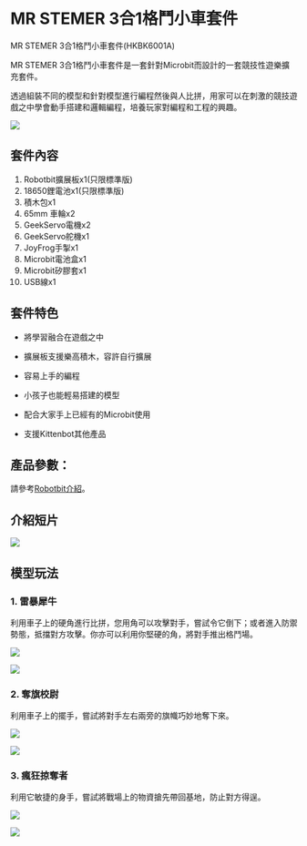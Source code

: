 # MR STEMER 3合1格鬥小車套件

MR STEMER 3合1格鬥小車套件(HKBK6001A)

MR STEMER 3合1格鬥小車套件是一套針對Microbit而設計的一套競技性遊樂擴充套件。

透過組裝不同的模型和針對模型進行編程然後與人比拼，用家可以在刺激的競技遊戲之中學會動手搭建和邏輯編程，培養玩家對編程和工程的興趣。

![](images/3in1.png)

## 套件內容

1. Robotbit擴展板x1(只限標準版)
2. 18650鋰電池x1(只限標準版)
3. 積木包x1
4. 65mm 車輪x2
5. GeekServo電機x2
6. GeekServo舵機x1
10. JoyFrog手掣x1
11. Microbit電池盒x1
12. Microbit矽膠套x1
14. USB線x1

## 套件特色

- 將學習融合在遊戲之中

- 擴展板支援樂高積木，容許自行擴展

- 容易上手的編程

- 小孩子也能輕易搭建的模型

- 配合大家手上已經有的Microbit使用

- 支援Kittenbot其他產品

## 產品參數：

請參考[Robotbit介紹](../../Microbit_eboard/Robotbitfull.md)。

## 介紹短片

[![](images/3.png)](https://www.youtube.com/watch?v=s-2cRY5CWXo&feature=youtu.be)

## 模型玩法

### 1. 雷暴犀牛

利用車子上的硬角進行比拼，您用角可以攻擊對手，嘗試令它倒下；或者進入防禦勢態，抵擋對方攻擊。你亦可以利用你堅硬的角，將對手推出格鬥場。

![](images/rhino.png)

![](images/rhino2.jpg)

### 2. 奪旗校尉

利用車子上的擺手，嘗試將對手左右兩旁的旗幟巧妙地奪下來。

![](images/flag.png)

![](images/flag2.jpg)

### 3. 瘋狂掠奪者

利用它敏捷的身手，嘗試將戰場上的物資搶先帶回基地，防止對方得逞。

![](images/transport.png)

![](images/transport2.jpg)

